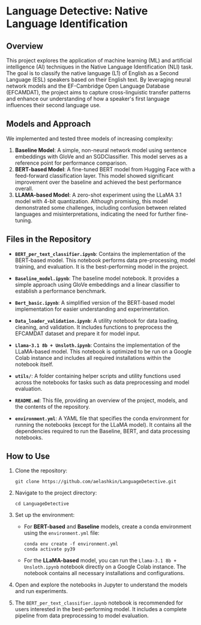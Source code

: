 # Language Detective: Native Language Identification

## Overview

This project explores the application of machine learning (ML) and artificial intelligence (AI) techniques in the Native Language Identification (NLI) task. The goal is to classify the native language (L1) of English as a Second Language (ESL) speakers based on their English text. By leveraging neural network models and the EF-Cambridge Open Language Database (EFCAMDAT), the project aims to capture cross-linguistic transfer patterns and enhance our understanding of how a speaker's first language influences their second language use.

## Models and Approach

We implemented and tested three models of increasing complexity:

1. **Baseline Model**: A simple, non-neural network model using sentence embeddings with GloVe and an SGDClassifier. This model serves as a reference point for performance comparison.
2. **BERT-based Model**: A fine-tuned BERT model from Hugging Face with a feed-forward classification layer. This model showed significant improvement over the baseline and achieved the best performance overall.
3. **LLAMA-based Model**: A zero-shot experiment using the LLaMA 3.1 model with 4-bit quantization. Although promising, this model demonstrated some challenges, including confusion between related languages and misinterpretations, indicating the need for further fine-tuning.

## Files in the Repository

- **`BERT_per_text_classifier.ipynb`**: Contains the implementation of the BERT-based model. This notebook performs data pre-processing, model training, and evaluation. It is the best-performing model in the project.
  
- **`Baseline_model.ipynb`**: The baseline model notebook. It provides a simple approach using GloVe embeddings and a linear classifier to establish a performance benchmark.
  
- **`Bert_basic.ipynb`**: A simplified version of the BERT-based model implementation for easier understanding and experimentation.

- **`Data_loader_validation.ipynb`**: A utility notebook for data loading, cleaning, and validation. It includes functions to preprocess the EFCAMDAT dataset and prepare it for model input.

- **`Llama-3.1 8b + Unsloth.ipynb`**: Contains the implementation of the LLaMA-based model. This notebook is optimized to be run on a Google Colab instance and includes all required installations within the notebook itself.

- **`utils/`**: A folder containing helper scripts and utility functions used across the notebooks for tasks such as data preprocessing and model evaluation.

- **`README.md`**: This file, providing an overview of the project, models, and the contents of the repository.

- **`environment.yml`**: A YAML file that specifies the conda environment for running the notebooks (except for the LLaMA model). It contains all the dependencies required to run the Baseline, BERT, and data processing notebooks.

## How to Use

1. Clone the repository:
   ```
   git clone https://github.com/aelashkin/LanguageDetective.git
   ```
2. Navigate to the project directory:
   ```
   cd LanguageDetective
   ```
3. Set up the environment:
   - For **BERT-based** and **Baseline** models, create a conda environment using the `environment.yml` file:
     ```
     conda env create -f environment.yml
     conda activate py39
     ```
   - For the **LLaMA-based** model, you can run the `Llama-3.1 8b + Unsloth.ipynb` notebook directly on a Google Colab instance. The notebook contains all necessary installations and configurations.

4. Open and explore the notebooks in Jupyter to understand the models and run experiments.

5. The `BERT_per_text_classifier.ipynb` notebook is recommended for users interested in the best-performing model. It includes a complete pipeline from data preprocessing to model evaluation.
